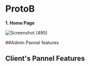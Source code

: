 # ProtoB

**1. Home Page**

![Screenshot (495)](https://user-images.githubusercontent.com/59496958/164062575-2f3ec8e5-3a9c-4181-8f2c-17e559f46593.png)

##Admin Pannel features 

## Client's Pannel Features

